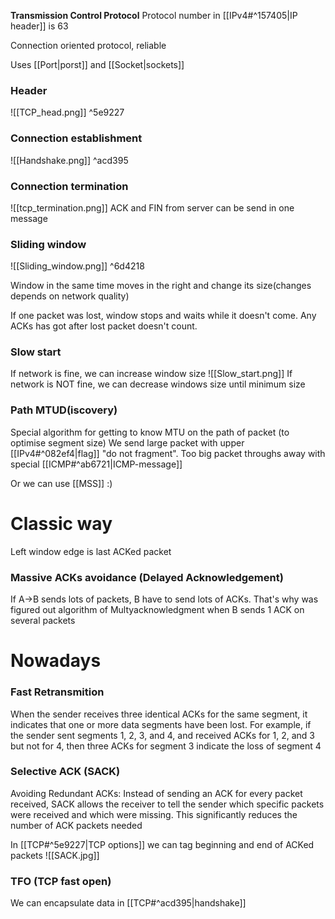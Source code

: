 **Transmission Control Protocol**
Protocol number in [[IPv4#^157405|IP header]] is 63

Connection oriented protocol, reliable

Uses [[Port|porst]] and [[Socket|sockets]]
### Header
![[TCP_head.png]] ^5e9227

### Connection establishment
![[Handshake.png]] ^acd395

### Connection termination
![[tcp_termination.png]]
ACK and FIN from server can be send in one message

### Sliding window
![[Sliding_window.png]] ^6d4218

Window in the same time moves in the right and change its size(changes depends on network quality)

If one packet was lost, window stops and waits while it doesn't come. Any ACKs has got after lost packet doesn't count.

### Slow start
If network is fine, we can increase window size
![[Slow_start.png]]
If network is NOT fine, we can decrease windows size until minimum size

### Path MTUD(iscovery)
Special algorithm for getting to know MTU on the path of packet (to optimise segment size)
We send large packet with upper [[IPv4#^082ef4|flag]] "do not fragment". Too big packet throughs away with special [[ICMP#^ab6721|ICMP-message]]

Or we can use [[MSS]] :)
# Classic way
Left window edge is last ACKed packet

### Massive ACKs avoidance (Delayed Acknowledgement)
If A->B sends lots of packets, B have to send lots of ACKs. That's why was figured out algorithm of Multyacknowledgment when B sends 1 ACK on several packets

# Nowadays

### Fast Retransmition
When the sender receives three identical ACKs for the same segment, it indicates that one or more data segments have been lost. For example, if the sender sent segments 1, 2, 3, and 4, and received ACKs for 1, 2, and 3 but not for 4, then three ACKs for segment 3 indicate the loss of segment 4

### Selective ACK (SACK)
Avoiding Redundant ACKs: Instead of sending an ACK for every packet received, SACK allows the receiver to tell the sender which specific packets were received and which were missing. This significantly reduces the number of ACK packets needed

In [[TCP#^5e9227|TCP options]] we can tag beginning and end of ACKed packets
![[SACK.jpg]]

### TFO (TCP fast open)
We can encapsulate data in [[TCP#^acd395|handshake]]
